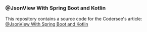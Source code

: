 ### @JsonView With Spring Boot and Kotlin
This repository contains a source code for the Codersee's article: [@JsonView With Spring Boot and Kotlin](https://codersee.com/jsonview-with-spring-boot-and-kotlin/)
